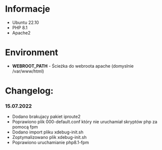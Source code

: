# Informacje
- Ubuntu 22.10
- PHP 8.1
- Apache2

# Environment
- **WEBROOT_PATH** - Ścieżka do webroota apache (domyslnie /var/www/html)

# Changelog:
### 15.07.2022
- Dodano brakujacy pakiet iproute2
- Poprawiono plik 000-default.conf który nie uruchamiał skryptów php za pomocą fpm
- Dodano import pliku xdebug-init.sh
- Zoptymalizowano plik xdebug-init.sh
- Poprawiono uruchamianie php8.1-fpm